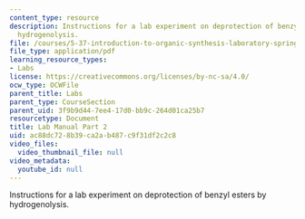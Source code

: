```yaml
---
content_type: resource
description: Instructions for a lab experiment on deprotection of benzyl esters by
  hydrogenolysis.
file: /courses/5-37-introduction-to-organic-synthesis-laboratory-spring-2009/ac88dc728b39ca2ab487c9f31df2c2c8_MIT5_37s09_lab01_part2.pdf
file_type: application/pdf
learning_resource_types:
- Labs
license: https://creativecommons.org/licenses/by-nc-sa/4.0/
ocw_type: OCWFile
parent_title: Labs
parent_type: CourseSection
parent_uid: 3f9b9d44-7ee4-17d0-bb9c-264d01ca25b7
resourcetype: Document
title: Lab Manual Part 2
uid: ac88dc72-8b39-ca2a-b487-c9f31df2c2c8
video_files:
  video_thumbnail_file: null
video_metadata:
  youtube_id: null
---
```

Instructions for a lab experiment on deprotection of benzyl esters by hydrogenolysis.